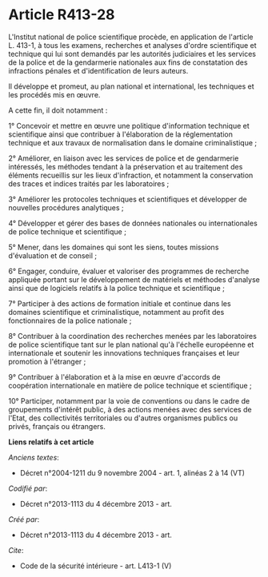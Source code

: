 # Article R413-28

L'Institut national de police scientifique procède, en application de l'article L. 413-1, à tous les examens, recherches et
analyses d'ordre scientifique et technique qui lui sont demandés par les autorités judiciaires et les services de la police
et de la gendarmerie nationales aux fins de constatation des infractions pénales et d'identification de leurs auteurs. 

Il développe et promeut, au plan national et international, les techniques et les procédés mis en œuvre. 

A cette fin, il doit notamment : 

1° Concevoir et mettre en œuvre une politique d'information technique et scientifique ainsi que contribuer à l'élaboration de
la réglementation technique et aux travaux de normalisation dans le domaine criminalistique ; 

2° Améliorer, en liaison avec les services de police et de gendarmerie intéressés, les méthodes tendant à la préservation et
au traitement des éléments recueillis sur les lieux d'infraction, et notamment la conservation des traces et indices traités
par les laboratoires ; 

3° Améliorer les protocoles techniques et scientifiques et développer de nouvelles procédures analytiques ; 

4° Développer et gérer des bases de données nationales ou internationales de police technique et scientifique ; 

5° Mener, dans les domaines qui sont les siens, toutes missions d'évaluation et de conseil ; 

6° Engager, conduire, évaluer et valoriser des programmes de recherche appliquée portant sur le développement de matériels et
méthodes d'analyse ainsi que de logiciels relatifs à la police technique et scientifique ; 

7° Participer à des actions de formation initiale et continue dans les domaines scientifique et criminalistique, notamment au
profit des fonctionnaires de la police nationale ; 

8° Contribuer à la coordination des recherches menées par les laboratoires de police scientifique tant sur le plan national
qu'à l'échelle européenne et internationale et soutenir les innovations techniques françaises et leur promotion à
l'étranger ; 

9° Contribuer à l'élaboration et à la mise en œuvre d'accords de coopération internationale en matière de police technique et
scientifique ; 

10° Participer, notamment par la voie de conventions ou dans le cadre de groupements d'intérêt public, à des actions menées
avec des services de l'Etat, des collectivités territoriales ou d'autres organismes publics ou privés, français ou étrangers.

**Liens relatifs à cet article**

_Anciens textes_:

  - Décret n°2004-1211 du 9 novembre 2004 - art. 1, alinéas 2 à 14 (VT)

_Codifié par_:

  - Décret n°2013-1113 du 4 décembre 2013 - art.

_Créé par_:

  - Décret n°2013-1113 du 4 décembre 2013 - art.

_Cite_:

  - Code de la sécurité intérieure - art. L413-1 (V)
